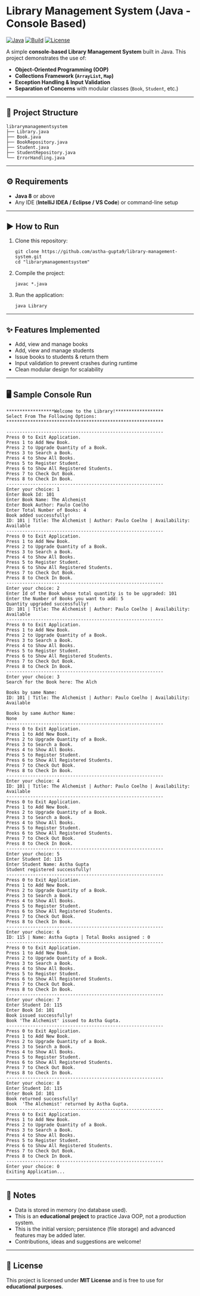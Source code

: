 # Library Management System (Java - Console Based)

[![Java](https://img.shields.io/badge/Java-8%2B-blue)](https://www.oracle.com/java/)
[![Build](https://img.shields.io/badge/build-passing-brightgreen)](#)
[![License](https://img.shields.io/badge/license-MIT-lightgrey)](#)

A simple **console-based Library Management System** built in Java.
This project demonstrates the use of:

- **Object-Oriented Programming (OOP)**
- **Collections Framework (`ArrayList`, `Map`)**
- **Exception Handling & Input Validation**
- **Separation of Concerns** with modular classes (`Book`, `Student`, etc.)

---

## 📂 Project Structure

    librarymanagementsystem
    ├── Library.java
    ├── Book.java
    ├── BookRepository.java
    ├── Student.java
    ├── StudentRepository.java
    └── ErrorHandling.java
---

## ⚙️ Requirements
- **Java 8** or above
- Any IDE (**IntelliJ IDEA / Eclipse / VS Code**) or command-line setup

---

## ▶️ How to Run
1. Clone this repository:
   ```
   git clone https://github.com/astha-gupta9/library-management-system.git
   cd "librarymanagementsystem"
   ```
2. Compile the project:
   ```
   javac *.java
   ```
3. Run the application:
    ```
   java Library
    ```
   
---

## ✨ Features Implemented

- Add, view and manage books
- Add, view and manage students
- Issue books to students & return them
- Input validation to prevent crashes during runtime
- Clean modular design for scalability

---

## 🖥️ Sample Console Run

    ******************Welcome to the Library!******************
    Select From The Following Options:
    ***********************************************************
    
    -----------------------------------------------------------
    Press 0 to Exit Application.
    Press 1 to Add New Book.
    Press 2 to Upgrade Quantity of a Book.
    Press 3 to Search a Book.
    Press 4 to Show All Books.
    Press 5 to Register Student.
    Press 6 to Show All Registered Students.
    Press 7 to Check Out Book.
    Press 8 to Check In Book.
    -----------------------------------------------------------
    Enter your choice: 1
    Enter Book Id: 101
    Enter Book Name: The Alchemist
    Enter Book Author: Paulo Coelho
    Enter Total Number of Books: 4
    Book added successfully!
    ID: 101 | Title: The Alchemist | Author: Paulo Coelho | Availability: Available
    -----------------------------------------------------------
    Press 0 to Exit Application.
    Press 1 to Add New Book.
    Press 2 to Upgrade Quantity of a Book.
    Press 3 to Search a Book.
    Press 4 to Show All Books.
    Press 5 to Register Student.
    Press 6 to Show All Registered Students.
    Press 7 to Check Out Book.
    Press 8 to Check In Book.
    -----------------------------------------------------------
    Enter your choice: 2
    Enter Id of the Book whose total quantity is to be upgraded: 101
    Enter the Number of Books you want to add: 5
    Quantity upgraded successfully!
    ID: 101 | Title: The Alchemist | Author: Paulo Coelho | Availability: Available
    -----------------------------------------------------------
    Press 0 to Exit Application.
    Press 1 to Add New Book.
    Press 2 to Upgrade Quantity of a Book.
    Press 3 to Search a Book.
    Press 4 to Show All Books.
    Press 5 to Register Student.
    Press 6 to Show All Registered Students.
    Press 7 to Check Out Book.
    Press 8 to Check In Book.
    -----------------------------------------------------------
    Enter your choice: 3
    Search for the Book here: The Alch
    
    Books by same Name:
    ID: 101 | Title: The Alchemist | Author: Paulo Coelho | Availability: Available
    
    Books by same Author Name:
    None
    -----------------------------------------------------------
    Press 0 to Exit Application.
    Press 1 to Add New Book.
    Press 2 to Upgrade Quantity of a Book.
    Press 3 to Search a Book.
    Press 4 to Show All Books.
    Press 5 to Register Student.
    Press 6 to Show All Registered Students.
    Press 7 to Check Out Book.
    Press 8 to Check In Book.
    -----------------------------------------------------------
    Enter your choice: 4
    ID: 101 | Title: The Alchemist | Author: Paulo Coelho | Availability: Available
    -----------------------------------------------------------
    Press 0 to Exit Application.
    Press 1 to Add New Book.
    Press 2 to Upgrade Quantity of a Book.
    Press 3 to Search a Book.
    Press 4 to Show All Books.
    Press 5 to Register Student.
    Press 6 to Show All Registered Students.
    Press 7 to Check Out Book.
    Press 8 to Check In Book.
    -----------------------------------------------------------
    Enter your choice: 5
    Enter Student Id: 115
    Enter Student Name: Astha Gupta
    Student registered successfully!
    -----------------------------------------------------------
    Press 0 to Exit Application.
    Press 1 to Add New Book.
    Press 2 to Upgrade Quantity of a Book.
    Press 3 to Search a Book.
    Press 4 to Show All Books.
    Press 5 to Register Student.
    Press 6 to Show All Registered Students.
    Press 7 to Check Out Book.
    Press 8 to Check In Book.
    -----------------------------------------------------------
    Enter your choice: 6
    ID: 115 | Name: Astha Gupta | Total Books assigned : 0
    -----------------------------------------------------------
    Press 0 to Exit Application.
    Press 1 to Add New Book.
    Press 2 to Upgrade Quantity of a Book.
    Press 3 to Search a Book.
    Press 4 to Show All Books.
    Press 5 to Register Student.
    Press 6 to Show All Registered Students.
    Press 7 to Check Out Book.
    Press 8 to Check In Book.
    -----------------------------------------------------------
    Enter your choice: 7
    Enter Student Id: 115
    Enter Book Id: 101
    Book issued successfully!
    Book 'The Alchemist' issued to Astha Gupta.
    -----------------------------------------------------------
    Press 0 to Exit Application.
    Press 1 to Add New Book.
    Press 2 to Upgrade Quantity of a Book.
    Press 3 to Search a Book.
    Press 4 to Show All Books.
    Press 5 to Register Student.
    Press 6 to Show All Registered Students.
    Press 7 to Check Out Book.
    Press 8 to Check In Book.
    -----------------------------------------------------------
    Enter your choice: 8
    Enter Student Id: 115
    Enter Book Id: 101
    Book returned successfully!
    Book  'The Alchemist' returned by Astha Gupta.
    -----------------------------------------------------------
    Press 0 to Exit Application.
    Press 1 to Add New Book.
    Press 2 to Upgrade Quantity of a Book.
    Press 3 to Search a Book.
    Press 4 to Show All Books.
    Press 5 to Register Student.
    Press 6 to Show All Registered Students.
    Press 7 to Check Out Book.
    Press 8 to Check In Book.
    -----------------------------------------------------------
    Enter your choice: 0
    Exiting Application...

---

## 📝 Notes
- Data is stored in memory (no database used).
- This is an **educational project** to practice Java OOP, not a production system.
- This is the initial version; persistence (file storage) and advanced features may be added later.
- Contributions, ideas and suggestions are welcome!

---

## 📌 License
This project is licensed under **MIT License** and is free to use for **educational purposes**.
